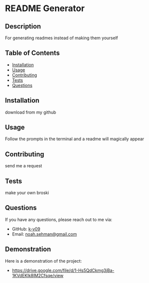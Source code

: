 # README Generator

## Description
For generating readmes instead of making them yourself

## Table of Contents
- [Installation](#installation)
- [Usage](#usage)
- [Contributing](#contributing)
- [Tests](#tests)
- [Questions](#questions)

## Installation
download from my github

## Usage
Follow the prompts in the terminal and a readme will magically appear

## Contributing
send me a request

## Tests
make your own broski

## Questions
If you have any questions, please reach out to me via:
- GitHub: [k-v09](https://github.com/k-v09)
- Email: noah.sehman@gmail.com

## Demonstration
Here is a demonstration of the project:
- https://drive.google.com/file/d/1-Hs5QdCkmg3jBa-1KVdEKlk8lM2Cfsqe/view